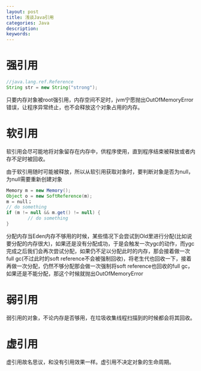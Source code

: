 ```yaml
---
layout: post
title: 浅谈Java引用
categories: Java
description: 
keywords: 
---
```



# 强引用
```java
//java.lang.ref.Reference
String str = new String("strong");
```
只要内存对象被root强引用，内存空间不足时，jvm宁愿抛出OutOfMemoryError错误，让程序异常终止，也不会释放这个对象占用的内存。


# 软引用
软引用会尽可能地将对象留存在内存中，供程序使用，直到程序结束被释放或者内存不足时被回收。

由于软引用随时可能被释放，所以从软引用获取对象时，要判断对象是否为null，为null需要重新创建对象
```java
Memory m = new Memory();
Object o = new SoftReference(m);
m = null；
// do something
if (m != null && m.get() != null) {
        // do something
}
```

分配内存当Eden内存不够用的时候，某些情况下会尝试到Old里进行分配(比如说要分配的内存很大)，如果还是没有分配成功，于是会触发一次ygc的动作，而ygc完成之后我们会再次尝试分配，如果仍不足以分配此时的内存，那会接着做一次full gc(不过此时的soft reference不会被强制回收)，将老生代也回收一下，接着再做一次分配，仍然不够分配那会做一次强制将soft reference也回收的full gc，如果还是不能分配，那这个时候就抛出OutOfMemoryError

# 弱引用
弱引用的对象，不论内存是否够用，在垃圾收集线程扫描到的时候都会将其回收。


# 虚引用
虚引用故名思议，和没有引用效果一样。虚引用不决定对象的生命周期。

